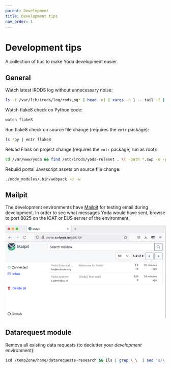 ```yaml
---
parent: Development
title: Development tips
nav_order: 1
---
```

# Development tips

A collection of tips to make Yoda development easier.

## General

Watch latest iRODS log without unnecessary noise:
```bash
ls -t /var/lib/irods/log/rodsLog* | head -n1 | xargs -n 1 -- tail -f | grep -v "Agent process started for puser=rods"
```

Watch flake8 check on Python code:
```bash
watch flake8
```

Run flake8 check on source file change (requires the `entr` package):
```bash
ls *py | entr flake8
```

Reload Flask on project change (requires the `entr` package; run as root):
```bash
cd /var/www/yoda && find /etc/irods/yoda-ruleset . \( -path *.swp -o -path */node_modules/* -o -path ./venv -o -path ./.git \) -prune -o -print | entr touch yoda_debug.wsgi
```

Rebuild portal Javascript assets on source file change:
```bash
./node_modules/.bin/webpack -d -w
```

## Mailpit

The development environments have [Mailpit](https://github.com/axllent/mailpit) for testing email during development.
In order to see what messages Yoda would have sent, browse to port 8025 on the iCAT or EUS server of the environment.

![Mailpit screenshot](screenshot-mailpit.png)

## Datarequest module
Remove all existing data requests (to declutter your _development_ environment):
```bash
icd /tempZone/home/datarequests-research && ils | grep \ \  | sed 's/\ \ C-\ //' | xargs -I COLLPATH sh -c "ichmod -M -r own rods COLLPATH && irm -r COLLPATH"
```
